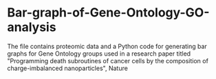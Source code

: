 # Bar-graph-of-Gene-Ontology-GO-analysis
The file contains proteomic data and a Python code for generating bar graphs for Gene Ontology groups used in a research paper titled "Programming death subroutines of cancer cells by the composition of charge-imbalanced nanoparticles", Nature
